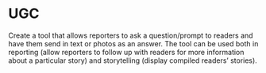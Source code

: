 # UGC

Create a tool that allows reporters to ask a question/prompt to readers and have them send in text or photos as an answer. The tool can be used both in reporting (allow reporters to follow up with readers for more information about a particular story) and storytelling (display compiled readers’ stories).
